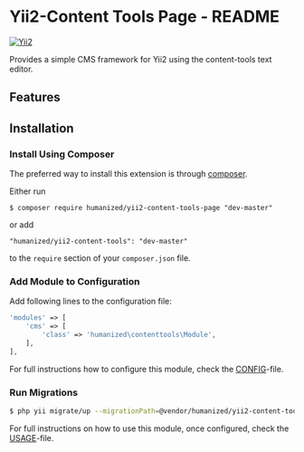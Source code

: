 # Yii2-Content Tools Page - README
[![Yii2](https://img.shields.io/badge/Powered_by-Yii_Framework-green.svg?style=flat)](http://www.yiiframework.com/)

Provides a simple CMS framework for Yii2 using the content-tools text editor.

## Features

## Installation

### Install Using Composer

The preferred way to install this extension is through [composer](http://getcomposer.org/download/).

Either run

```
$ composer require humanized/yii2-content-tools-page "dev-master"
```

or add

```
"humanized/yii2-content-tools": "dev-master"
```

to the ```require``` section of your `composer.json` file.


### Add Module to Configuration

Add following lines to the configuration file:

```php
'modules' => [
    'cms' => [
        'class' => 'humanized\contenttools\Module',
    ],
],
```

For full instructions how to configure this module, check the [CONFIG](CONFIG.md)-file.

### Run Migrations 

```bash
$ php yii migrate/up --migrationPath=@vendor/humanized/yii2-content-tools/migrations
```

For full instructions on how to use this module, once configured, check the [USAGE](USAGE.md)-file.
